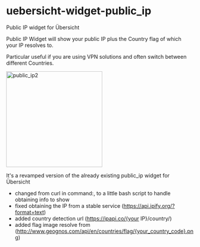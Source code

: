 # uebersicht-widget-public_ip
Public IP widget for Übersicht 

Public IP Widget will show your public IP plus the Country flag of which your IP resolves to.

Particular useful if you are using VPN solutions and often switch between different Countries.

<img width="258" alt="public_ip2" src="https://user-images.githubusercontent.com/6317005/31829207-e5451c80-b5bc-11e7-931b-1c36a4a2fc1c.png">

It's a revamped version of the already existing public_ip widget for Übersicht

- changed from curl in command:, to a little bash script to handle obtaining info to show
- fixed obtaining the IP from a stable service (https://api.ipify.org/?format=text)
- added country detection url (https://ipapi.co/{your IP}/country/)
- added flag image resolve from (http://www.geognos.com/api/en/countries/flag/{your_country_code}.png)
